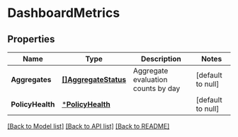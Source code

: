 # DashboardMetrics

## Properties
Name | Type | Description | Notes
------------ | ------------- | ------------- | -------------
**Aggregates** | [**[]AggregateStatus**](AggregateStatus.md) | Aggregate evaluation counts by day | [default to null]
**PolicyHealth** | [***PolicyHealth**](PolicyHealth.md) |  | [default to null]

[[Back to Model list]](../README.md#documentation-for-models) [[Back to API list]](../README.md#documentation-for-api-endpoints) [[Back to README]](../README.md)

